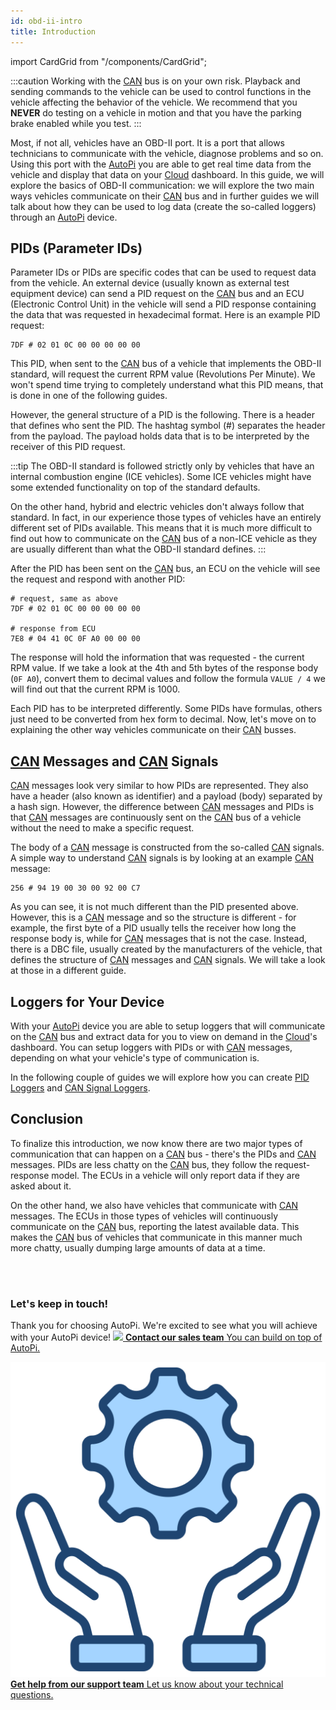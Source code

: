 ```yaml
---
id: obd-ii-intro
title: Introduction
---
```

import CardGrid from "/components/CardGrid";

:::caution
Working with the [CAN](https://www.autopi.io/hardware/autopi-canfd-pro) bus is on your own risk. Playback and sending commands to the vehicle can be
used to control functions in the vehicle affecting the behavior of the vehicle. We recommend that
you **NEVER** do testing on a vehicle in motion and that you have the parking brake enabled while you
test.
:::


Most, if not all, vehicles have an OBD-II port. It is a port that allows technicians to communicate
with the vehicle, diagnose problems and so on. Using this port with the [AutoPi](https://www.autopi.io) you are able to get
real time data from the vehicle and display that data on your [Cloud](https://www.autopi.io/software-platform/cloud-management) dashboard. In this guide, we
will explore the basics of OBD-II communication: we will explore the two main ways vehicles
communicate on their [CAN](https://www.autopi.io/hardware/autopi-canfd-pro) bus and in further guides we will talk about how they can be used to
log data (create the so-called loggers) through an [AutoPi](https://www.autopi.io) device.

## PIDs (Parameter IDs)
Parameter IDs or PIDs are specific codes that can be used to request data from the vehicle. An
external device (usually known as external test equipment device) can send a PID request on the [CAN](https://www.autopi.io/hardware/autopi-canfd-pro)
bus and an ECU (Electronic Control Unit) in the vehicle will send a PID response containing the
data that was requested in hexadecimal format. Here is an example PID request:

```
7DF # 02 01 0C 00 00 00 00 00
```

This PID, when sent to the [CAN](https://www.autopi.io/hardware/autopi-canfd-pro) bus of a vehicle that implements the OBD-II standard, will request
the current RPM value (Revolutions Per Minute). We won't spend time trying to completely understand
what this PID means, that is done in one of the following guides.

However, the general structure of a PID is the following. There is a header that defines who sent
the PID. The hashtag symbol (#) separates the header from the payload. The payload holds data that
is to be interpreted by the receiver of this PID request.

:::tip
The OBD-II standard is followed strictly only by vehicles that have an internal combustion engine
(ICE vehicles). Some ICE vehicles might have some extended functionality on top of the standard
defaults.

On the other hand, hybrid and electric vehicles don't always follow that standard. In fact, in our
experience those types of vehicles have an entirely different set of PIDs available. This means
that it is much more difficult to find out how to communicate on the [CAN](https://www.autopi.io/hardware/autopi-canfd-pro) bus of a non-ICE vehicle
as they are usually different than what the OBD-II standard defines.
:::

After the PID has been sent on the [CAN](https://www.autopi.io/hardware/autopi-canfd-pro) bus, an ECU on the vehicle will see the request and respond
with another PID:

```
# request, same as above
7DF # 02 01 0C 00 00 00 00 00

# response from ECU
7E8 # 04 41 0C 0F A0 00 00 00
```

The response will hold the information that was requested - the current RPM value. If we take a
look at the 4th and 5th bytes of the response body (`0F A0`), convert them to decimal values and
follow the formula `VALUE / 4` we will find out that the current RPM is 1000.

Each PID has to be interpreted differently. Some PIDs have formulas, others just need to be
converted from hex form to decimal. Now, let's move on to explaining the other way vehicles
communicate on their [CAN](https://www.autopi.io/hardware/autopi-canfd-pro) busses.


## [CAN](https://www.autopi.io/hardware/autopi-canfd-pro) Messages and [CAN](https://www.autopi.io/hardware/autopi-canfd-pro) Signals
[CAN](https://www.autopi.io/hardware/autopi-canfd-pro) messages look very similar to how PIDs are represented. They also have a header (also known as
identifier) and a payload (body) separated by a hash sign. However, the difference between [CAN](https://www.autopi.io/hardware/autopi-canfd-pro)
messages and PIDs is that [CAN](https://www.autopi.io/hardware/autopi-canfd-pro) messages are continuously sent on the [CAN](https://www.autopi.io/hardware/autopi-canfd-pro) bus of a vehicle without
the need to make a specific request.

The body of a [CAN](https://www.autopi.io/hardware/autopi-canfd-pro) message is constructed from the so-called [CAN](https://www.autopi.io/hardware/autopi-canfd-pro) signals. A simple way to understand
[CAN](https://www.autopi.io/hardware/autopi-canfd-pro) signals is by looking at an example [CAN](https://www.autopi.io/hardware/autopi-canfd-pro) message:

```
256 # 94 19 00 30 00 92 00 C7
```

As you can see, it is not much different than the PID presented above. However, this is a [CAN](https://www.autopi.io/hardware/autopi-canfd-pro)
message and so the structure is different - for example, the first byte of a PID usually tells the
receiver how long the response body is, while for [CAN](https://www.autopi.io/hardware/autopi-canfd-pro) messages that is not the case. Instead, there
is a DBC file, usually created by the manufacturers of the vehicle, that defines the structure of
[CAN](https://www.autopi.io/hardware/autopi-canfd-pro) messages and [CAN](https://www.autopi.io/hardware/autopi-canfd-pro) signals. We will take a look at those in a different guide.


## Loggers for Your Device

With your [AutoPi](https://www.autopi.io) device you are able to setup loggers that will communicate on the [CAN](https://www.autopi.io/hardware/autopi-canfd-pro) bus and extract data for you to view on demand in the [Cloud](https://www.autopi.io/software-platform/cloud-management)'s dashboard.
You can setup loggers with PIDs or with [CAN](https://www.autopi.io/hardware/autopi-canfd-pro) messages, depending on what your vehicle's type of communication is.

In the following couple of guides we will explore how you can create [PID Loggers](/cloud/obd-ii/create_pid_loggers.md)
and [CAN Signal Loggers](/cloud/obd-ii/create_can_signal_loggers.md).


## Conclusion
To finalize this introduction, we now know there are two major types of communication that can
happen on a [CAN](https://www.autopi.io/hardware/autopi-canfd-pro) bus - there's the PIDs and [CAN](https://www.autopi.io/hardware/autopi-canfd-pro) messages. PIDs are less chatty on the [CAN](https://www.autopi.io/hardware/autopi-canfd-pro) bus, they follow the
request-response model. The ECUs in a vehicle will only report data if they are asked about it.

On the other hand, we also have vehicles that communicate with [CAN](https://www.autopi.io/hardware/autopi-canfd-pro) messages. The ECUs in those
types of vehicles will continuously communicate on the [CAN](https://www.autopi.io/hardware/autopi-canfd-pro) bus, reporting the latest available data.
This makes the [CAN](https://www.autopi.io/hardware/autopi-canfd-pro) bus of vehicles that communicate in this manner much more chatty, usually
dumping large amounts of data at a time.


<br>
</br>

### Let's keep in touch!
Thank you for choosing AutoPi. We're excited to see what you will achieve with your AutoPi device! 
<CardGrid home>
[![](/img/shared/favicon.ico) **Contact our sales team** You can build on top of AutoPi.](https://www.autopi.io/contact/)

[![](/img/shared/support_icon.png) **Get help from our support team** Let us know about your technical questions.](https://www.autopi.io/support/)

</CardGrid>
